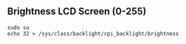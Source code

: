 ## Brightness LCD Screen (0-255)
    sudo su
    echo 32 > /sys/class/backlight/rpi_backlight/brightness
